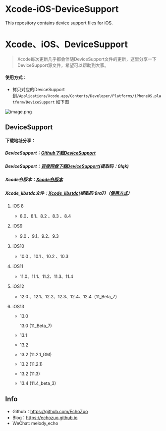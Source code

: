 # Xcode-iOS-DeviceSupport
This repository contains device support files for iOS.

# Xcode、iOS、DeviceSupport

> Xcode每次更新几乎都会伴随DeviceSupport文件的更新，这里分享一下DeviceSupport源文件，希望可以帮助到大家。


#### 使用方式：

- 拷贝对应的DeviceSupport到```/Applications/Xcode.app/Contents/Developer/Platforms/iPhoneOS.platform/DeviceSupport``` 如下图

![image.png](https://upload-images.jianshu.io/upload_images/1424124-af1d69c142e32a9e.png?imageMogr2/auto-orient/strip%7CimageView2/2/w/1240)


## DeviceSupport

#### 下载地址分享：

##### DeviceSupport：[Github下载DeviceSupport](https://github.com/EchoZuo/Xcode-iOS-DeviceSupport)

##### DeviceSupport：[百度网盘下载DeviceSupport](https://pan.baidu.com/s/1Fc7W11IBglsDWzQhtNd9iQ)(提取码：0lqk)

##### Xcode各版本：[Xcode各版本](https://developer.apple.com/download/more/)

##### Xcode_libstdc文件：[Xcode_libstdc](:https://pan.baidu.com/s/1fio4N8pnwjVgAShrxnb1TQ)(提取码:9ra7)（[使用方式](https://www.jianshu.com/p/3afd5e8cdbf8)）

1. iOS 8		

   * 8.0、8.1、8.2 、8.3 、8.4 

2. iOS9

   * 9.0 、9.1、9.2、9.3

3. iOS10

   * 10.0 、10.1 、10.2 、10.3 

4. iOS11

   - 11.0、11.1、11.2、11.3、11.4

5. iOS12

   * 12.0 、12.1、12.2、12.3、12.4、12.4（11_Beta_7）

6. iOS13

   * 13.0

     13.0 (11_Beta_7)

   * 13.1 

   * 13.2 

   * 13.2 (11.2.1_GM)

   * 13.2 (11.2.1)

   * 13.2 (11.3)

   * 13.4 (11.4_beta_3)

## Info
- Github：https://github.com/EchoZuo
- Blog：https://echozuo.github.io
- WeChat: melody_echo